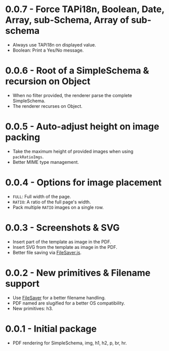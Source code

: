 # 0.0.7 - Force TAPi18n, Boolean, Date, Array, sub-Schema, Array of sub-schema
* Always use TAPi18n on displayed value.
* Boolean: Print a Yes/No message.

# 0.0.6 - Root of a SimpleSchema & recursion on Object
* When no filter provided, the renderer parse the complete SimpleSchema.
* The renderer recurses on Object.

# 0.0.5 - Auto-adjust height on image packing
* Take the maximum height of provided images when using `packRatioImgs`.
* Better MIME type management.

# 0.0.4 - Options for image placement
* `FULL`: Full width of the page.
* `RATIO`: A ratio of the full page's width.
* Pack multiple `RATIO` images on a single row.

# 0.0.3 - Screenshots & SVG
* Insert part of the template as image in the PDF.
* Insert SVG from the template as image in the PDF.
* Better file saving via [FileSaver.js](https://github.com/eligrey/FileSaver.js/).

# 0.0.2 - New primitives & Filename support
* Use [FileSaver](https://github.com/eligrey/FileSaver.js) for a better filename handling.
* PDF named are slugified for a better OS compatibility.
* New primitives: h3.

# 0.0.1 - Initial package
* PDF rendering for SimpleSchema, img, h1, h2, p, br, hr.
